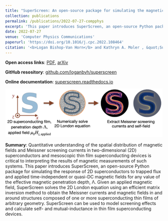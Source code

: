 ```yaml
---
title: "SuperScreen: An open-source package for simulating the magnetic response of two-dimensional superconducting devices"
collection: publications
permalink: /publications/2022-07-27-compphys
excerpt: 'This paper introduces SuperScreen, an open-source Python package for simulating the response of 2D superconductors to trapped flux and applied time-independent or quasi-DC magnetic fields for any value of the effective magnetic penetration depth, &Lambda;.'
date: 2022-07-27
venue: 'Computer Physics Communications'
paperurl: 'https://doi.org/10.1016/j.cpc.2022.108464'
citation: '<b>Logan Bishop-Van Horn</b> and Kathryn A. Moler , &quot;SuperScreen: An open-source package for simulating the magnetic response of two-dimensional superconducting devices&quot;, Computer Physics Communications Volume 280, November 2022, 108464.'
---
```


**Open access links**: [PDF](../files/superscreen-comphy-2022.pdf), [arXiv](https://arxiv.org/abs/2203.13388)

**GitHub resository**: [github.com/loganbvh/superscreen](https://github.com/loganbvh/superscreen)

**Online documentation**: [superscreen.readthedocs.io](https://superscreen.readthedocs.io/en/latest/)

![Schematic of a SuperScreen model](../images/superscreen-s.png)

**Summary**: Quantitative understanding of the spatial distribution of magnetic fields and Meissner screening currents in two-dimensional (2D) superconductors and mesoscopic thin film superconducting devices is critical to interpreting the results of magnetic measurements of such systems. This paper introduces SuperScreen, an open-source Python package for simulating the response of 2D superconductors to trapped flux and applied time-independent or quasi-DC magnetic fields for any value of the effective magnetic penetration depth, &Lambda;. Given an applied magnetic field, SuperScreen solves the 2D London equation using an efficient matrix inversion method to obtain the Meissner currents and magnetic fields in and around structures composed of one or more superconducting thin films of arbitrary geometry. SuperScreen can be used to model screening effects and calculate self- and mutual-inductance in thin film superconducting devices.
